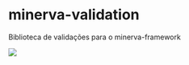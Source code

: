 # minerva-validation
Biblioteca de validações para o minerva-framework

![](http://i.imgur.com/LMzVhSQ.png)
